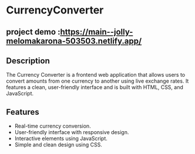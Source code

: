# CurrencyConverter

## project demo :https://main--jolly-melomakarona-503503.netlify.app/
## Description

The Currency Converter is a frontend web application that allows users to convert amounts from one currency to another using live exchange rates. It features a clean, user-friendly interface and is built with HTML, CSS, and JavaScript.

## Features

- Real-time currency conversion.
- User-friendly interface with responsive design.
- Interactive elements using JavaScript.
- Simple and clean design using CSS.

